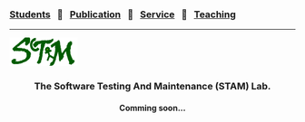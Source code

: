 ### [Students](stamlab.md) &nbsp;&nbsp;🌴&nbsp;&nbsp; [Publication](publications.md) &nbsp;&nbsp;🌴&nbsp;&nbsp; [Service](services.md) &nbsp;&nbsp;🌴&nbsp;&nbsp; [Teaching](teaching.md)
***
<style type="text/css">
.center
{ text-align:center; }
</style>

<img src="assets/img/stam_logo_new.png" alt="The Software Testing And Maintenance (STAM) Lab" width="120" height="50" class="center">
<h3 class="center"> The Software Testing And Maintenance (STAM) Lab.</h3>
<h4 class="center"> Comming soon...</h4>
